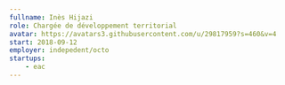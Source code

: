 ```yaml
---
fullname: Inès Hijazi
role: Chargée de développement territorial
avatar: https://avatars3.githubusercontent.com/u/29817959?s=460&v=4
start: 2018-09-12
employer: indepedent/octo
startups:
    - eac
---
```


